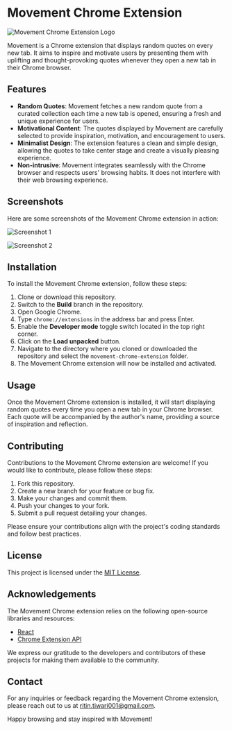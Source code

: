 # Movement Chrome Extension

![Movement Chrome Extension Logo](path_to_logo.png)

Movement is a Chrome extension that displays random quotes on every new tab. It aims to inspire and motivate users by presenting them with uplifting and thought-provoking quotes whenever they open a new tab in their Chrome browser.

## Features

- **Random Quotes**: Movement fetches a new random quote from a curated collection each time a new tab is opened, ensuring a fresh and unique experience for users.
- **Motivational Content**: The quotes displayed by Movement are carefully selected to provide inspiration, motivation, and encouragement to users.
- **Minimalist Design**: The extension features a clean and simple design, allowing the quotes to take center stage and create a visually pleasing experience.
- **Non-intrusive**: Movement integrates seamlessly with the Chrome browser and respects users' browsing habits. It does not interfere with their web browsing experience.

## Screenshots

Here are some screenshots of the Movement Chrome extension in action:

![Screenshot 1](path_to_screenshot_1.png)


![Screenshot 2](path_to_screenshot_2.png)


## Installation

To install the Movement Chrome extension, follow these steps:

1. Clone or download this repository.
2. Switch to the **Build** branch in the repository.
3. Open Google Chrome.
4. Type `chrome://extensions` in the address bar and press Enter.
5. Enable the **Developer mode** toggle switch located in the top right corner.
6. Click on the **Load unpacked** button.
7. Navigate to the directory where you cloned or downloaded the repository and select the `movement-chrome-extension` folder.
8. The Movement Chrome extension will now be installed and activated.

## Usage

Once the Movement Chrome extension is installed, it will start displaying random quotes every time you open a new tab in your Chrome browser. Each quote will be accompanied by the author's name, providing a source of inspiration and reflection.

## Contributing

Contributions to the Movement Chrome extension are welcome! If you would like to contribute, please follow these steps:

1. Fork this repository.
2. Create a new branch for your feature or bug fix.
3. Make your changes and commit them.
4. Push your changes to your fork.
5. Submit a pull request detailing your changes.

Please ensure your contributions align with the project's coding standards and follow best practices.

## License

This project is licensed under the [MIT License](LICENSE).

## Acknowledgements

The Movement Chrome extension relies on the following open-source libraries and resources:

- [React](https://reactjs.org/)
- [Chrome Extension API](https://developer.chrome.com/docs/extensions/reference/)

We express our gratitude to the developers and contributors of these projects for making them available to the community.

## Contact

For any inquiries or feedback regarding the Movement Chrome extension, please reach out to us at [ritin.tiwari001@gmail.com](mailto:email@example.com).

Happy browsing and stay inspired with Movement!
